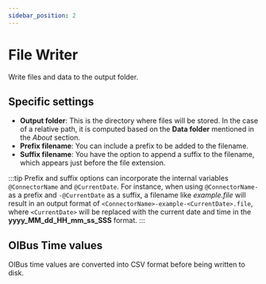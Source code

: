 ```yaml
---
sidebar_position: 2
---
```


# File Writer

Write files and data to the output folder.

## Specific settings

- **Output folder**: This is the directory where files will be stored. In the case of a relative path, it is computed based on the **Data
  folder** mentioned in the _About_ section.
- **Prefix filename**: You can include a prefix to be added to the filename.
- **Suffix filename**: You have the option to append a suffix to the filename, which appears just before the file extension.

:::tip
Prefix and suffix options can incorporate the internal variables `@ConnectorName` and `@CurrentDate`. For instance, when using
`@ConnectorName-` as a prefix and `-@CurrentDate` as a suffix, a filename like _example.file_ will result in an output format of
`<ConnectorName>-example-<CurrentDate>.file`, where `<CurrentDate>` will be replaced with the current date and time in the
**yyyy_MM_dd_HH_mm_ss_SSS** format.
:::

## OIBus Time values

OIBus time values are converted into CSV format before being written to disk.
